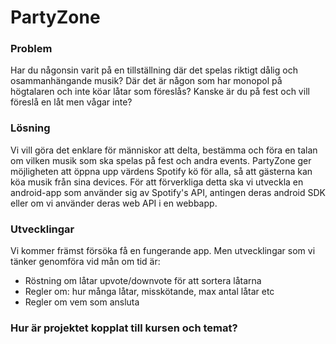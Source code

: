 # PartyZone

### Problem
Har du någonsin varit på en tillställning där det spelas riktigt dålig och osammanhängande musik? Där det är någon som har monopol på högtalaren och inte köar låtar som föreslås? Kanske är du på fest och vill föreslå en låt men vågar inte?

### Lösning
Vi vill göra det enklare för människor att delta, bestämma och föra en talan om vilken musik som ska spelas på fest och andra events. PartyZone ger möjligheten att öppna upp värdens Spotify kö för alla, så att gästerna kan köa musik från sina devices. 
För att förverkliga detta ska vi utveckla en android-app som använder sig av Spotify's API, antingen deras android SDK eller om vi använder deras web API i en webbapp.

### Utvecklingar
Vi kommer främst försöka få en fungerande app. Men utvecklingar som vi tänker genomföra vid mån om tid är:
- Röstning om låtar upvote/downvote för att sortera låtarna 
- Regler om: hur många låtar, misskötande, max antal låtar etc
- Regler om vem som ansluta

### Hur är projektet kopplat till kursen och temat?



